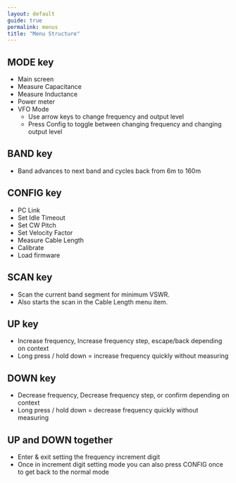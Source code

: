 ```yaml
---
layout: default
guide: true
permalink: menus
title: "Menu Structure"
---
```


## MODE key
- Main screen
- Measure Capacitance
- Measure Inductance
- Power meter
- VFO Mode
    - Use arrow keys to change frequency and output level
    - Press Config to toggle between changing frequency and changing output level

## BAND key
- Band advances to next band and cycles back from 6m to 160m
  
## CONFIG key
- PC Link
- Set Idle Timeout
- Set CW Pitch
- Set Velocity Factor
- Measure Cable Length
- Calibrate
- Load firmware
  
## SCAN key
- Scan the current band segment for minimum VSWR.
- Also starts the scan in the Cable Length menu item.
  
## UP key
- Increase frequency, Increase frequency step, escape/back depending on context
- Long press / hold down = increase frequency quickly without measuring
  
## DOWN key
- Decrease frequency, Decrease frequency step, or confirm depending on context
- Long press / hold down = decrease frequency quickly without measuring

## UP and DOWN together
- Enter & exit setting the frequency increment digit
- Once in increment digit setting mode you can also press CONFIG once to get back to the normal mode
